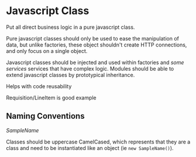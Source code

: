 # Javascript Class
Put all direct business logic in a pure javascript class.

Pure javascript classes should only be used to ease the manipulation of data, but unlike factories, these object shouldn't create HTTP connections, and only focus on a single object.

Javascript classes should be injected and used within factories and _some services_ services that have complex logic. Modules should be able to extend javascript classes by prototypical inheritance.

Helps with code reusability

Requisition/LineItem is good example

## Naming Conventions
_SampleName_

Classes should be uppercase CamelCased, which represents that they are a class and need to be instantiated like an object (ie `new SampleName()`).